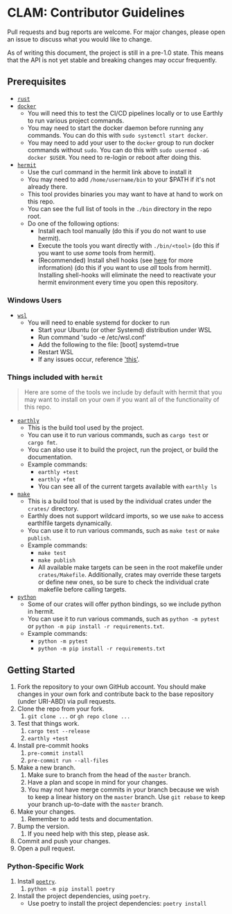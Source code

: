 # CLAM: Contributor Guidelines

Pull requests and bug reports are welcome.
For major changes, please open an issue to discuss what you would like to change.

As of writing this document, the project is still in a pre-1.0 state.
This means that the API is not yet stable and breaking changes may occur frequently.

## Prerequisites

- [`rust`](https://www.rust-lang.org/tools/install)
- [`docker`](https://docs.docker.com/engine/install/)
  - You will need this to test the CI/CD pipelines locally or to use Earthly to run various project commands.
  - You may need to start the docker daemon before running any commands. You can do this with `sudo systemctl start docker`.
  - You may need to add your user to the `docker` group to run docker commands without `sudo`. You can do this with `sudo usermod -aG docker $USER`. You need to re-login or reboot after doing this.
- [`hermit`](https://cashapp.github.io/hermit/usage/get-started/)
  - Use the curl command in the hermit link above to install it
  - You may need to add `/home/username/bin` to your $PATH if it's not already there.
  - This tool provides binaries you may want to have at hand to work on this repo.
  - You can see the full list of tools in the `./bin` directory in the repo root.
  - Do one of the following options:
    - Install each tool manually (do this if you do not want to use hermit).
    - Execute the tools you want directly with `./bin/<tool>` (do this if you want to use *some* tools from hermit).
    - (Recommended) Install shell hooks (see [here](https://cashapp.github.io/hermit/usage/shell/) for more information) (do this if you want to use *all* tools from hermit). Installing shell-hooks will eliminate the need to reactivate your hermit environment every time you open this repository.

### Windows Users
- [`wsl`](https://learn.microsoft.com/en-us/windows/wsl/install)
  - You will need to enable systemd for docker to run
    - Start your Ubuntu (or other Systemd) distribution under WSL
    - Run command 'sudo -e /etc/wsl.conf'
    - Add the following to the file:
     [boot]
     systemd=true
    - Restart WSL
    - If any issues occur, reference ['this'](https://askubuntu.com/questions/1379425/system-has-not-been-booted-with-systemd-as-init-system-pid-1-cant-operate).

### Things included with `hermit`

> Here are some of the tools we include by default with hermit that you may want to install on your own if you want all of the functionality of this repo.

- [`earthly`](https://earthly.dev/get-earthly)
  - This is the build tool used by the project.
  - You can use it to run various commands, such as `cargo test` or `cargo fmt`.
  - You can also use it to build the project, run the project, or build the documentation.
  - Example commands:
    - `earthly +test`
    - `earthly +fmt`
    - You can see all of the current targets available with `earthly ls`
- [`make`](https://www.gnu.org/software/make/)
  - This is a build tool that is used by the individual crates under the `crates/` directory.
  - Earthly does not support wildcard imports, so we use `make` to access earthlfile targets dynamically.
  - You can use it to run various commands, such as `make test` or `make publish`.
  - Example commands:
    - `make test`
    - `make publish`
    - All available make targets can be seen in the root makefile under `crates/Makefile`. Additionally, crates may override these targets or define new ones, so be sure to check the individual crate makefile before calling targets.
- [`python`](https://www.python.org/)
  - Some of our crates will offer python bindings, so we include python in hermit.
  - You can use it to run various commands, such as `python -m pytest` or `python -m pip install -r requirements.txt`.
  - Example commands:
    - `python -m pytest`
    - `python -m pip install -r requirements.txt`

## Getting Started

1. Fork the repository to your own GitHub account. You should make changes in your own fork and contribute back to the base repository (under URI-ABD) via pull requests.
2. Clone the repo from your fork.
   1. `git clone ...` or `gh repo clone ...`
3. Test that things work.
   1. `cargo test --release`
   2. `earthly +test`
4. Install pre-commit hooks
   1. `pre-commit install`
   2. `pre-commit run --all-files`
5. Make a new branch.
   1. Make sure to branch from the head of the `master` branch.
   2. Have a plan and scope in mind for your changes.
   3. You may not have merge commits in your branch because we wish to keep a linear history on the `master` branch. Use `git rebase` to keep your branch up-to-date with the `master` branch.
6. Make your changes.
   1. Remember to add tests and documentation.
7. Bump the version.
   1. If you need help with this step, please ask.
   <!-- TODO: Add steps for setting up Bump2version and when to use each type (e.g., patch) -->
8.  Commit and push your changes.
9.  Open a pull request.

### Python-Specific Work

1. Install [`poetry`](https://python-poetry.org/docs/#installation).
   1. `python -m pip install poetry`
2. Install the project dependencies, using `poetry`.
   - Use poetry to install the project dependencies: `poetry install`
